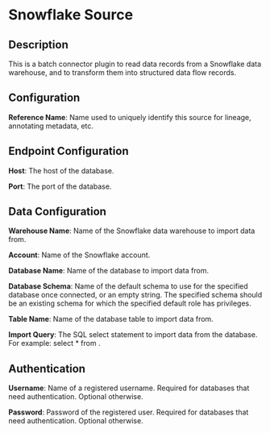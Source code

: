 
# Snowflake Source

## Description
This is a batch connector plugin to read data records from a Snowflake data warehouse, and to transform
them into structured data flow records.

## Configuration
**Reference Name**: Name used to uniquely identify this source for lineage, annotating metadata, etc.

## Endpoint Configuration
**Host**: The host of the database.

**Port**: The port of the database.

## Data Configuration
**Warehouse Name**: Name of the Snowflake data warehouse to import data from.

**Account**: Name of the Snowflake account.

**Database Name**: Name of the database to import data from.

**Database Schema**: Name of the default schema to use for the specified database
once connected, or an empty string. The specified schema should be an existing schema 
for which the specified default role has privileges.

**Table Name**: Name of the database table to import data from.

**Import Query**: The SQL select statement to import data from the database. For example:
select * from <your table name>.

## Authentication
**Username**: Name of a registered username. Required for databases that need authentication.
Optional otherwise.

**Password**: Password of the registered user. Required for databases that need authentication.
Optional otherwise.
